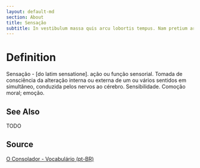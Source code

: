 ```yaml
---
layout: default-md
section: About
title: Sensação
subtitle: In vestibulum massa quis arcu lobortis tempus. Nam pretium arcu in odio vulputate luctus.
---
```


# Definition
Sensação - [do latim sensatione]. ação ou função sensorial. Tomada de consciência da alteração interna ou externa de um ou vários sentidos em simultâneo, conduzida pelos nervos ao cérebro. Sensibilidade. Comoção moral; emoção. 

## See Also
TODO

## Source
[O Consolador - Vocabulário (pt-BR)](http://www.oconsolador.com.br/linkfixo/vocabulario/principal.html)

